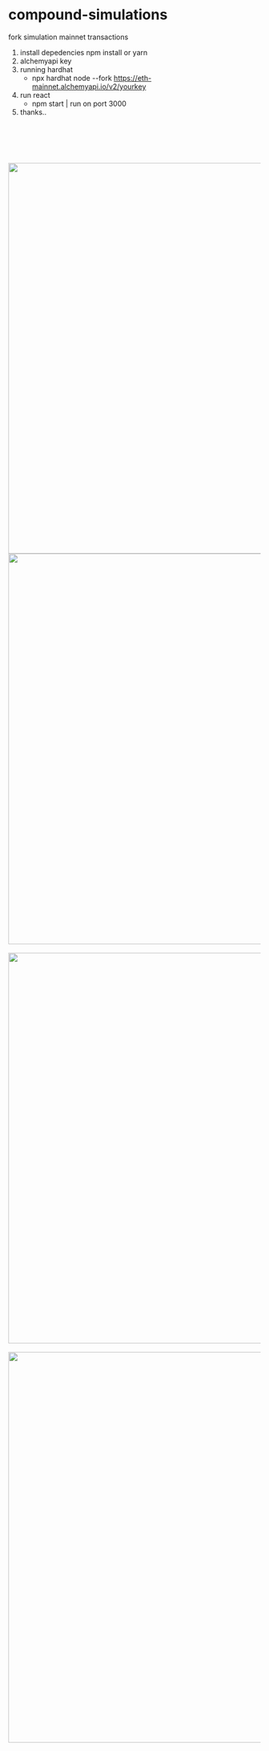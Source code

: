 # compound-simulations
fork simulation mainnet transactions 

1. install depedencies npm install or yarn
2. alchemyapi key 
4. running hardhat 
    - npx hardhat node --fork https://eth-mainnet.alchemyapi.io/v2/yourkey
5. run react
    - npm start | run on port 3000
6. thanks..
  
  <div>
  <br>
 </div>

<br><br>
  <div align="center" >
<img  src="https://i.ibb.co/TW1m0DM/4.jpg"  width="780px"  />
</div>
  

  <div align="center" >
<img  src="https://i.ibb.co/tm73yhj/1.jpg"  width="780px"  />
</div>
  

<br>
  <div align="center" >
<img  src="https://i.ibb.co/Hx9Yd4V/2.jpg"  width="780px"  />
</div>
  
  
<br>
  <div align="center" >
<img  src="https://i.ibb.co/1G997jr/3.jpg"  width="780px"  />
</div>
  
  
